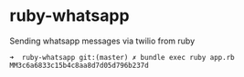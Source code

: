 # ruby-whatsapp
Sending whatsapp messages via twilio from ruby

```
➜  ruby-whatsapp git:(master) ✗ bundle exec ruby app.rb
MM3c6a6833c15b4c8aa8d7d05d796b237d
```
